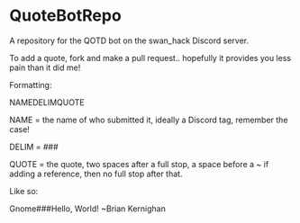 # QuoteBotRepo

A repository for the QOTD bot on the swan_hack Discord server.

To add a quote, fork and make a pull request.. hopefully it provides you less pain than it did me!

Formatting:

NAMEDELIMQUOTE

NAME = the name of who submitted it, ideally a Discord tag, remember the case!

DELIM = ###

QUOTE = the quote, two spaces after a full stop, a space before a ~ if adding a reference, then no full stop after that.

Like so:

Gnome###Hello, World! ~Brian Kernighan